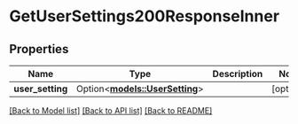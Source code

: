 # GetUserSettings200ResponseInner

## Properties

Name | Type | Description | Notes
------------ | ------------- | ------------- | -------------
**user_setting** | Option<[**models::UserSetting**](UserSetting.md)> |  | [optional]

[[Back to Model list]](../README.md#documentation-for-models) [[Back to API list]](../README.md#documentation-for-api-endpoints) [[Back to README]](../README.md)


